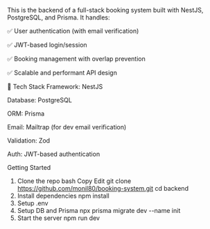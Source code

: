 This is the backend of a full-stack booking system built with NestJS, PostgreSQL, and Prisma. It handles:

✅ User authentication (with email verification)

✅ JWT-based login/session

✅ Booking management with overlap prevention

✅ Scalable and performant API design

🧰 Tech Stack
Framework: NestJS

Database: PostgreSQL

ORM: Prisma

Email: Mailtrap (for dev email verification)

Validation: Zod 

Auth: JWT-based authentication



Getting Started
1. Clone the repo
bash
Copy
Edit
git clone https://github.com/monil80/booking-system.git
cd backend
2. Install dependencies
npm install
3. Setup .env
4. Setup DB and Prisma
npx prisma migrate dev --name init
5. Start the server
npm run dev
